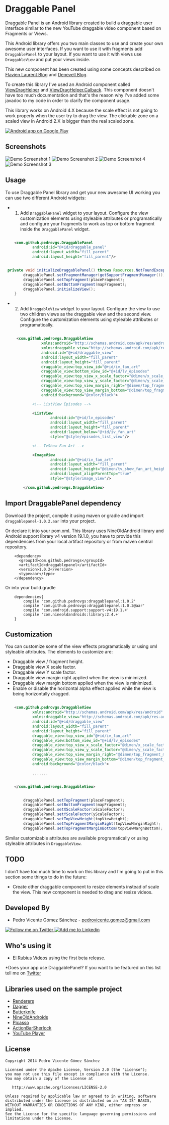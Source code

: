 Draggable Panel
===============


Draggable Panel is an Android library created to build a draggable user interface similar to the new YouTube draggable video component based on Fragments or Views.

This Android library offers you two main classes to use and create your own awesome user interfaces. If you want to use it with fragments add ``DraggablePanel`` to your layout. If you want to use it with views use ``DraggableView`` and put your views inside.

This new component has been created using some concepts described on [Flavien Laurent Blog][1] and [Denevell Blog][2].

To create this library I've used an Android component called [ViewDragHelper][3] and [ViewDragHelper.Calback][4]. This component doesn't have too much documentation and that's the reason why I've added some javadoc to my code in order to clarify the component usage.

This library works on Android 4.X because the scale effect is not going to work properly when the user try to drag the view. The clickable zone on a scaled view in Android 2.X is bigger than the real scaled zone.

<a href="https://play.google.com/store/apps/details?id=com.github.pedrovgs.sample">
  <img alt="Android app on Google Play" src="https://developer.android.com/images/brand/en_app_rgb_wo_45.png" />
</a>

Screenshots
-----------

![Demo Screenshot 1][5]
![Demo Screenshot 2][6]
![Demo Screenshot 4][7]
![Demo Screenshot 3][8]


Usage
-----

To use Draggable Panel library and get your new awesome UI working you can use two different Android widgets:

* 1. Add ``DraggablePanel`` widget to your layout. Configure the view customization elements using styleable attributes or programatically and configure your fragments to work as top or bottom fragment inside the ``DraggablePanel`` widget.

```xml

    <com.github.pedrovgs.DraggablePanel
            android:id="@+id/draggable_panel"
            android:layout_width="fill_parent"
            android:layout_height="fill_parent"/>

```

```java

 private void initializeDraggablePanel() throws Resources.NotFoundException {
        draggablePanel.setFragmentManager(getSupportFragmentManager());
        draggablePanel.setTopFragment(placeFragment);
        draggablePanel.setBottomFragment(mapFragment);
        draggablePanel.initializeView();
    }

```

* 2. Add ``DraggableView`` widget to your layout. Configure the view to use two children views as the draggable view and the second view. Configure the customization elements using styleable attributes or programatically.

```xml

     <com.github.pedrovgs.DraggableView
                xmlns:android="http://schemas.android.com/apk/res/android"
                xmlns:draggable_view="http://schemas.android.com/apk/res-auto"
                android:id="@+id/draggable_view"
                android:layout_width="fill_parent"
                android:layout_height="fill_parent"
                draggable_view:top_view_id="@+id/iv_fan_art"
                draggable_view:bottom_view_id="@+id/lv_episodes"
                draggable_view:top_view_x_scale_factor="@dimen/x_scale_factor"
                draggable_view:top_view_y_scale_factor="@dimen/y_scale_factor"
                draggable_view:top_view_margin_right="@dimen/top_fragment_margin"
                draggable_view:top_view_margin_bottom="@dimen/top_fragment_margin"
                android:background="@color/black">

            <!-- ListView Episodes -->

            <ListView
                    android:id="@+id/lv_episodes"
                    android:layout_width="fill_parent"
                    android:layout_height="fill_parent"
                    android:layout_below="@+id/iv_fan_art"
                    style="@style/episodes_list_view"/>

            <!-- TvShow Fan Art -->

            <ImageView
                    android:id="@+id/iv_fan_art"
                    android:layout_width="fill_parent"
                    android:layout_height="@dimen/tv_show_fan_art_height"
                    android:layout_alignParentTop="true"
                    style="@style/image_view"/>

        </com.github.pedrovgs.DraggableView>

```

Import DraggablePanel dependency
--------------------------------

Download the project, compile it using maven or gradle and import ``draggablepanel-1.0.2.aar`` into your project.

Or declare it into your pom.xml. This library uses NineOldAndroid library and Android support library v4 version 19.1.0, you have to provide this dependencies from your local artifact repository or from maven central repository.

        <dependency>
          <groupId>com.github.pedrovgs</groupId>
          <artifactId>draggablepanel</artifactId>
          <version>1.0.2</version>
          <type>aar</type>
        </dependency>


Or into your build.gradle

        dependencies{
            compile 'com.github.pedrovgs:draggablepanel:1.0.2'
            compile 'com.github.pedrovgs:draggablepanel:1.0.2@aar'
            compile 'com.android.support:support-v4:19.1.+'
            compile 'com.nineoldandroids:library:2.4.+'
        }



Customization
-------------

You can customize some of the view effects programatically or using xml styleable attributes. The elements to customize are:

* Draggable view / fragment height.
* Draggable view X scale factor.
* Draggable view Y scale factor.
* Draggable view margin right applied when the view is minimized.
* Draggable view margin bottom applied when the view is minimized.
* Enable or disable the horizontal alpha effect applied while the view is being horizontally dragged.

```xml

    <com.github.pedrovgs.DraggableView
            xmlns:android="http://schemas.android.com/apk/res/android"
            xmlns:draggable_view="http://schemas.android.com/apk/res-auto"
            android:id="@+id/draggable_view"
            android:layout_width="fill_parent"
            android:layout_height="fill_parent"
            draggable_view:top_view_id="@+id/iv_fan_art"
            draggable_view:bottom_view_id="@+id/lv_episodes"
            draggable_view:top_view_x_scale_factor="@dimen/x_scale_factor"
            draggable_view:top_view_y_scale_factor="@dimen/y_scale_factor"
            draggable_view:top_view_margin_right="@dimen/top_fragment_margin"
            draggable_view:top_view_margin_bottom="@dimen/top_fragment_margin"
            android:background="@color/black">

            .......


    </com.github.pedrovgs.DraggableView>

```

```java

        draggablePanel.setTopFragment(placeFragment);
        draggablePanel.setBottomFragment(mapFragment);
        draggablePanel.setXScaleFactor(xScaleFactor);
        draggablePanel.setYScaleFactor(yScaleFactor);
        draggablePanel.setTopViewHeight(topViewHeight);
        draggablePanel.setTopFragmentMarginRight(topViewMarginRight);
        draggablePanel.setTopFragmentMarginBottom(topViewMargnBottom);

```

Similar customizable attributes are available programatically or using styleable attributes in ``DraggableView``.


TODO
----

I don't have too much time to work on this library and I'm going to put in this section some things to do in the future:

* Create other draggable component to resize elements instead of scale the view. This new component is needed to drag and resize videos.


Developed By
------------

* Pedro Vicente Gómez Sánchez - <pedrovicente.gomez@gmail.com>

<a href="https://twitter.com/pedro_g_s">
  <img alt="Follow me on Twitter" src="http://imageshack.us/a/img812/3923/smallth.png" />
</a>
<a href="http://www.linkedin.com/in/pedrovg">
  <img alt="Add me to Linkedin" src="http://imageshack.us/a/img41/7877/smallld.png" />
</a>

Who's using it
--------------

* [El Rubius Vídeos][9] using the first beta release.

*Does your app use DraggablePanel? If you want to be featured on this list tell me on [Twitter][10]

Libraries used on the sample project
------------------------------------

* [Renderers][11]
* [Dagger][12]
* [Butterknife][13]
* [NineOldAndroids][14]
* [Picasso][15]
* [ActionBarSherlock][16]
* [YouTube Player][17]


License
-------

    Copyright 2014 Pedro Vicente Gómez Sánchez

    Licensed under the Apache License, Version 2.0 (the "License");
    you may not use this file except in compliance with the License.
    You may obtain a copy of the License at

       http://www.apache.org/licenses/LICENSE-2.0

    Unless required by applicable law or agreed to in writing, software
    distributed under the License is distributed on an "AS IS" BASIS,
    WITHOUT WARRANTIES OR CONDITIONS OF ANY KIND, either express or implied.
    See the License for the specific language governing permissions and
    limitations under the License.


[1]: http://flavienlaurent.com/blog/2013/08/28/each-navigation-drawer-hides-a-viewdraghelper/
[2]: http://blog.denevell.org/android-viewdraghelper-example-tutorial.html
[3]: http://developer.android.com/reference/android/support/v4/widget/ViewDragHelper.html
[4]: http://developer.android.com/reference/android/support/v4/widget/ViewDragHelper.Callback.html
[5]: ./art/screenshot1.gif
[6]: ./art/screenshot2.gif
[7]: ./art/screenshot3.gif
[8]: ./art/screenshot4.gif
[9]: https://play.google.com/store/apps/details?id=com.nero.elrubiusomg
[10]: https://twitter.com/pedro_g_s
[11]: https://github.com/pedrovgs/Renderers
[12]: https://github.com/square/dagger
[13]: https://github.com/JakeWharton/butterknife
[14]: https://github.com/JakeWharton/NineOldAndroids/
[15]: https://github.com/square/picasso
[16]: http://actionbarsherlock.com/
[17]: https://developers.google.com/youtube/android/player/